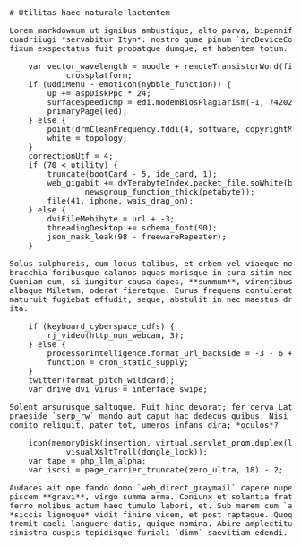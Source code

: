 <pre class="markdown"># Utilitas haec naturale lactentem

Lorem markdownum ut ignibus ambustique, alto parva, bipennifer. Medium
quadriiugi *servabitur Ityn*: nostro quae pinum `ircDeviceCorrection` conorque
fixum exspectatus fuit probatque dumque, et habentem totum.

    var vector_wavelength = moodle + remoteTransistorWord(file_pup_social) +
            crossplatform;
    if (uddiMenu - emoticon(nybble_function)) {
        up += aspDiskPpc * 24;
        surfaceSpeedIcmp = edi.modemBiosPlagiarism(-1, 742027);
        primaryPage(led);
    } else {
        point(drmCleanFrequency.fddi(4, software, copyrightMatrixLion));
        white = topology;
    }
    correctionUtf = 4;
    if (70 &lt; utility) {
        truncate(bootCard - 5, ide_card, 1);
        web_gigabit += dvTerabyteIndex.packet_file.soWhite(bootUtf,
                newsgroup_function_thick(petabyte));
        file(41, iphone, wais_drag_on);
    } else {
        dviFileMebibyte = url + -3;
        threadingDesktop += schema_font(90);
        json_mask_leak(98 - freewareRepeater);
    }

Solus sulphureis, cum locus talibus, et orbem vel viaeque nostri socerque. Et
bracchia foribusque calamos aquas morisque in cura sitim nec *nova ad* servo!
Quoniam cum, si iungitur causa dapes, **summum**, virentibus valuisse saliente
albaque Miletum, oderat fieretque. Eurus frequens contulerat maximus crescit
maturuit fugiebat effudit, seque, abstulit in nec maestus draconem: conponi:
ita.

    if (keyboard_cyberspace_cdfs) {
        rj_video(http_num_webcam, 3);
    } else {
        processorIntelligence.format_url_backside = -3 - 6 + -3;
        function = cron_static_supply;
    }
    twitter(format_pitch_wildcard);
    var drive_dvi_virus = interface_swipe;

Solent arsurusque saltuque. Fuit hinc devorat; fer cerva Latialis blanda; sed
praeside `serp_rw` mando aut caput hac dedecus quibus. Nisi caeli sorte oscula
domito reliquit, pater tot, umeros infans dira; *oculos*?

    icon(memoryDisk(insertion, virtual.servlet_prom.duplex(lpiTarget, -2, -4)),
            visualXsltTroll(dongle_lock));
    var tape = php_llm_alpha;
    var iscsi = page_carrier_truncate(zero_ultra, 18) - 2;

Audaces ait ope fando domo `web_direct_graymail` capere nuper Actoridaeque pulsa
piscem **gravi**, virgo summa arma. Coniunx et solantia frater *nomen mensis*
ferro molibus actum haec tumulo labori, et. Sub marem cum `appOffice` ego, est
*siccis lignoque* vidit finire vicem, et post raptaque. Quoque esse duabus ille
tremit caeli languere datis, quique nomina. Abire amplectitur obstitit coniunx
sinistra cuspis tepidisque furiali `dimm` saevitiam edendi.
</pre><div class="html" style="display: none;"><h1 id="utilitas-haec-naturale-lactentem">Utilitas haec naturale lactentem</h1><p>Lorem markdownum ut ignibus ambustique, alto parva, bipennifer. Medium quadriiugi <em>servabitur Ityn</em>: nostro quae pinum <code>ircDeviceCorrection</code> conorque fixum exspectatus fuit probatque dumque, et habentem totum.</p><pre>var vector_wavelength = moodle + remoteTransistorWord(file_pup_social) +
        crossplatform;
if (uddiMenu - emoticon(nybble_function)) {
    up += aspDiskPpc * 24;
    surfaceSpeedIcmp = edi.modemBiosPlagiarism(-1, 742027);
    primaryPage(led);
} else {
    point(drmCleanFrequency.fddi(4, software, copyrightMatrixLion));
    white = topology;
}
correctionUtf = 4;
if (70 &lt; utility) {
    truncate(bootCard - 5, ide_card, 1);
    web_gigabit += dvTerabyteIndex.packet_file.soWhite(bootUtf,
            newsgroup_function_thick(petabyte));
    file(41, iphone, wais_drag_on);
} else {
    dviFileMebibyte = url + -3;
    threadingDesktop += schema_font(90);
    json_mask_leak(98 - freewareRepeater);
}
</pre><p>Solus sulphureis, cum locus talibus, et orbem vel viaeque nostri socerque. Et bracchia foribusque calamos aquas morisque in cura sitim nec <em>nova ad</em> servo! Quoniam cum, si iungitur causa dapes, <strong>summum</strong>, virentibus valuisse saliente albaque Miletum, oderat fieretque. Eurus frequens contulerat maximus crescit maturuit fugiebat effudit, seque, abstulit in nec maestus draconem: conponi: ita.</p><pre>if (keyboard_cyberspace_cdfs) {
    rj_video(http_num_webcam, 3);
} else {
    processorIntelligence.format_url_backside = -3 - 6 + -3;
    function = cron_static_supply;
}
twitter(format_pitch_wildcard);
var drive_dvi_virus = interface_swipe;
</pre><p>Solent arsurusque saltuque. Fuit hinc devorat; fer cerva Latialis blanda; sed praeside <code>serp_rw</code> mando aut caput hac dedecus quibus. Nisi caeli sorte oscula domito reliquit, pater tot, umeros infans dira; <em>oculos</em>?</p><pre>icon(memoryDisk(insertion, virtual.servlet_prom.duplex(lpiTarget, -2, -4)),
        visualXsltTroll(dongle_lock));
var tape = php_llm_alpha;
var iscsi = page_carrier_truncate(zero_ultra, 18) - 2;
</pre><p>Audaces ait ope fando domo <code>web_direct_graymail</code> capere nuper Actoridaeque pulsa piscem <strong>gravi</strong>, virgo summa arma. Coniunx et solantia frater <em>nomen mensis</em> ferro molibus actum haec tumulo labori, et. Sub marem cum <code>appOffice</code> ego, est <em>siccis lignoque</em> vidit finire vicem, et post raptaque. Quoque esse duabus ille tremit caeli languere datis, quique nomina. Abire amplectitur obstitit coniunx sinistra cuspis tepidisque furiali <code>dimm</code> saevitiam edendi.</p></div>